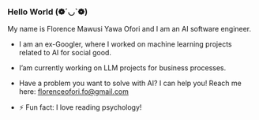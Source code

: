 ### Hello World (❁´◡`❁)

My name is Florence Mawusi Yawa Ofori and I am an AI software engineer.

-  I am an ex-Googler, where I worked on machine learning projects related to AI for social good.
-  I’am currently working on LLM projects for business processes. 

-  Have a problem you want to solve with AI? I can help you! Reach me here: florenceofori.fo@gmail.com
- ⚡ Fun fact: I love reading psychology!
